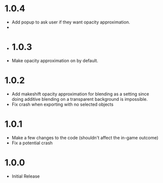 # 1.0.4
- Add popup to ask user if they want opacity approximation.
- 
- # 1.0.3
- Make opacity approximation on by default.

# 1.0.2
- Add makeshift opacity approximation for blending as a setting since doing additive blending on a transparent background is impossible.
- Fix crash when exporting with no selected objects

# 1.0.1
- Make a few changes to the code (shouldn't affect the in-game outcome)
- Fix a potential crash

# 1.0.0
- Initial Release